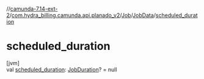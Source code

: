 //[camunda-7.14-ext-2](../../../../index.md)/[com.hydra_billing.camunda.api.planado_v2](../../index.md)/[Job](../index.md)/[JobData](index.md)/[scheduled_duration](scheduled_duration.md)

# scheduled_duration

[jvm]\
val [scheduled_duration](scheduled_duration.md): [JobDuration](../../../com.hydra_billing.camunda.api.planado_v2.common_types.job/-job-duration/index.md)? = null
